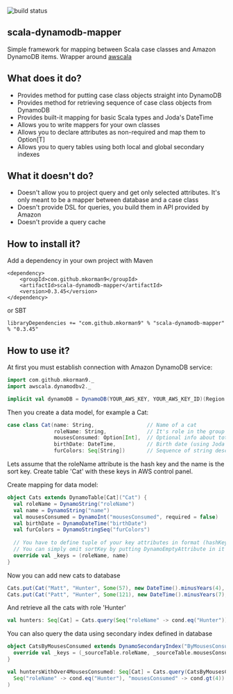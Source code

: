 ![build status](https://travis-ci.org/mkorman9/scala-dynamodb-mapper.svg?branch=master)

## scala-dynamodb-mapper
Simple framework for mapping between Scala case classes and Amazon DynamoDB items. Wrapper around [awscala](https://github.com/seratch/AWScala)

## What does it do?
* Provides method for putting case class objects straight into DynamoDB
* Provides method for retrieving sequence of case class objects from DynamoDB
* Provides built-it mapping for basic Scala types and Joda's DateTime
* Allows you to write mappers for your own classes
* Allows you to declare attributes as non-required and map them to Option[T]
* Allows you to query tables using both local and global secondary indexes

## What it doesn't do?
* Doesn't allow you to project query and get only selected attributes. It's only meant to be a mapper between database and a case class
* Doesn't provide DSL for queries, you build them in API provided by Amazon
* Doesn't provide a query cache

## How to install it?

Add a dependency in your own project with Maven

```
<dependency>
    <groupId>com.github.mkorman9</groupId>
    <artifactId>scala-dynamodb-mapper</artifactId>
    <version>0.3.45</version>
</dependency>
```

or SBT

```
libraryDependencies += "com.github.mkorman9" % "scala-dynamodb-mapper" % "0.3.45"
```

## How to use it?

At first you must establish connection with Amazon DynamoDB service:

```scala
import com.github.mkorman9._
import awscala.dynamodbv2._

implicit val dynamoDB = DynamoDB(YOUR_AWS_KEY, YOUR_AWS_KEY_ID)(Region.getRegion(Regions.EU_CENTRAL_1))
```

Then you create a data model, for example a Cat:

```scala
case class Cat(name: String,                 // Name of a cat
               roleName: String,             // It's role in the group
               mousesConsumed: Option[Int],  // Optional info about total number of mouses consumed
               birthDate: DateTime,          // Birth date (using Joda's DateTime) 
               furColors: Seq[String])       // Sequence of string describing colors of cat's fur
```

Lets assume that the roleName attribute is the hash key and the name is the sort key. Create table 'Cat' with these keys in AWS control panel.   

Create mapping for data model:

```scala
object Cats extends DynamoTable[Cat]("Cat") {
  val roleName = DynamoString("roleName")
  val name = DynamoString("name")
  val mousesConsumed = DynamoInt("mousesConsumed", required = false)
  val birthDate = DynamoDateTime("birthDate")
  val furColors = DynamoStringSeq("furColors")
  
  // You have to define tuple of your key attributes in format (hashKey, sortKey)
  // You can simply omit sortKey by putting DynamoEmptyAttribute in it's place if your table doesn't contain one
  override val _keys = (roleName, name)
}
```

Now you can add new cats to database

```scala
Cats.put(Cat("Matt", "Hunter", Some(57), new DateTime().minusYears(4), List("black", "white")))
Cats.put(Cat("Patt", "Hunter", Some(121), new DateTime().minusYears(7), List("brown", "white")))
```

And retrieve all the cats with role 'Hunter'

```scala
val hunters: Seq[Cat] = Cats.query(Seq("roleName" -> cond.eq("Hunter")))
```

You can also query the data using secondary index defined in database

```scala
object CatsByMousesConsumed extends DynamoSecondaryIndex("ByMousesConsumed", DynamoLocalSecondaryIndex, Cats) {
  override val _keys = (_sourceTable.roleName, _sourceTable.mousesConsumed)
}

val huntersWithOver4MousesConsumed: Seq[Cat] = Cats.query(CatsByMousesConsumed, 
  Seq("roleName" -> cond.eq("Hunter"), "mousesConsumed" -> cond.gt(4))
)
```
